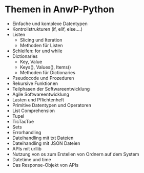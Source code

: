 # Themen in **AnwP-Python**

- Einfache und komplexe Datentypen
- Kontrollstrukturen (if, elif, else....)
- Listen
    - Slicing und Iteration
    - Methoden für Listen
- Schleifen: for und while
- Dictionaries
    - Key, Value
    - Keys(), Values(), Items()
    - Methoden für Dictionaries
- Pseudocode und Prozeduren
- Rekursive Funktionen
- Teilphasen der Softwareentwicklung
- Agile Softwareentwicklung
- Lasten und Pflichtenheft
- Primitive Datentypen und Operatoren
- List Comprehension
- Tupel
- TicTacToe
- Sets
- Errorhandling
- Dateihandling mit txt Dateien
- Dateihandling mit JSON Dateien
- APIs mit urllib
- Nutzung von os zum Erstellen von Ordnern auf dem System
- Datetime und time
- Das Response-Objekt von APIs